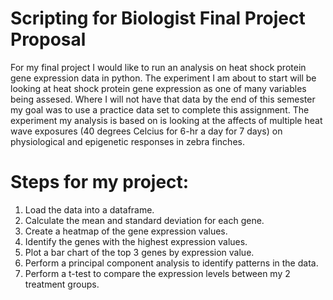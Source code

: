 # **Scripting for Biologist Final Project Proposal**

For my final project I would like to run an analysis on heat shock protein gene expression data in python.
The experiment I am about to start will be looking at heat shock protein gene expression as one of many variables being assesed.
Where I will not have that data by the end of this semester my goal was to use a practice data set to complete this assignment.
The experiment my analysis is based on is looking at the affects of multiple heat wave exposures (40 degrees Celcius for 6-hr a day for 7 days) on physiological and epigenetic responses in zebra finches.


# Steps for my project:
1. Load the data into a dataframe.
2. Calculate the mean and standard deviation for each gene.
3. Create a heatmap of the gene expression values.
4. Identify the genes with the highest expression values.
5. Plot a bar chart of the top 3 genes by expression value.
6. Perform a principal component analysis to identify patterns in the data.
7. Perform a t-test to compare the expression levels between my 2 treatment groups.

